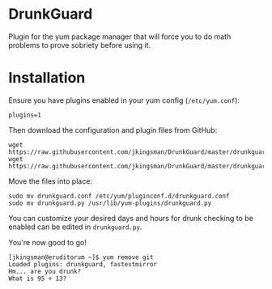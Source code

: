 DrunkGuard
==========

Plugin for the yum package manager that will force you to do math problems to prove sobriety before using it.


Installation
==========

Ensure you have plugins enabled in your yum config (`/etc/yum.conf`):

`plugins=1`

Then download the configuration and plugin files from GitHub:

```
wget https://raw.githubusercontent.com/jkingsman/DrunkGuard/master/drunkguard.conf
wget https://raw.githubusercontent.com/jkingsman/DrunkGuard/master/drunkguard.py
```

Move the files into place:

```
sudo mv drunkguard.conf /etc/yum/pluginconf.d/drunkguard.conf
sudo mv drunkguard.py /usr/lib/yum-plugins/drunkguard.py
```

You can customize your desired days and hours for drunk checking to be enabled can be edited in `drunkguard.py`.

You're now good to go!

```
[jkingsman@eruditorum ~]$ yum remove git
Loaded plugins: drunkguard, fastestmirror
Hm... are you drunk?
What is 95 + 13?
```
